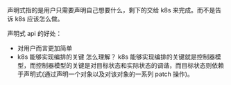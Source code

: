 声明式指的是用户只需要声明自己想要什么，剩下的交给 k8s 来完成。而不是告诉 k8s 应该怎么做。

声明式 api 的好处：

- 对用户而言更加简单
- k8s 能够实现编排的关键
    怎么理解？
    k8s 能够实现编排的关键就是控制器模型，而控制器模型的关键是对目标状态和实际状态的调谐，而目标状态则依赖于声明式(通过声明一个对象以及对该对象的一系列 patch 操作)。